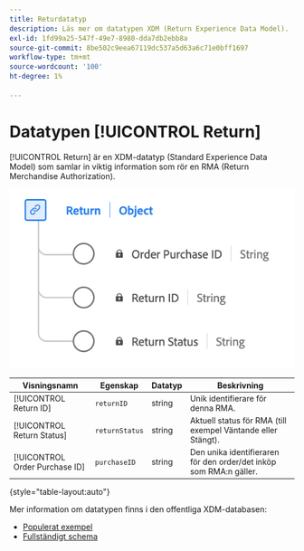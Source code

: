```yaml
---
title: Returdatatyp
description: Läs mer om datatypen XDM (Return Experience Data Model).
exl-id: 1fd99a25-547f-49e7-8980-dda7db2ebb8a
source-git-commit: 8be502c9eea67119dc537a5d63a6c71e0bff1697
workflow-type: tm+mt
source-wordcount: '100'
ht-degree: 1%

---
```


# Datatypen [!UICONTROL Return]

[!UICONTROL Return] är en XDM-datatyp (Standard Experience Data Model) som samlar in viktig information som rör en RMA (Return Merchandise Authorization).

![Ett diagram över returdatatypen.](../images/data-types/return.png)

| Visningsnamn | Egenskap | Datatyp | Beskrivning |
|----------------------------------|----------------------|-----------|--------------------------------------------------|
| [!UICONTROL Return ID] | `returnID` | string | Unik identifierare för denna RMA. |
| [!UICONTROL Return Status] | `returnStatus` | string | Aktuell status för RMA (till exempel Väntande eller Stängt). |
| [!UICONTROL Order Purchase ID] | `purchaseID` | string | Den unika identifieraren för den order/det inköp som RMA:n gäller. |

{style="table-layout:auto"}

Mer information om datatypen finns i den offentliga XDM-databasen:

* [Populerat exempel](https://github.com/adobe/xdm/blob/master/components/datatypes/return.example.1.json)
* [Fullständigt schema](https://github.com/adobe/xdm/blob/master/components/datatypes/return.schema.json)
